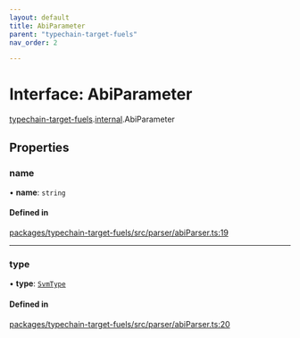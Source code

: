 ```yaml
---
layout: default
title: AbiParameter
parent: "typechain-target-fuels"
nav_order: 2

---
```


# Interface: AbiParameter

[typechain-target-fuels](../index.md).[internal](../namespaces/internal.md).AbiParameter

## Properties

### name

• **name**: `string`

#### Defined in

[packages/typechain-target-fuels/src/parser/abiParser.ts:19](https://github.com/FuelLabs/fuels-ts/blob/master/packages/typechain-target-fuels/src/parser/abiParser.ts#L19)

___

### type

• **type**: [`SvmType`](../namespaces/internal.md#svmtype)

#### Defined in

[packages/typechain-target-fuels/src/parser/abiParser.ts:20](https://github.com/FuelLabs/fuels-ts/blob/master/packages/typechain-target-fuels/src/parser/abiParser.ts#L20)

